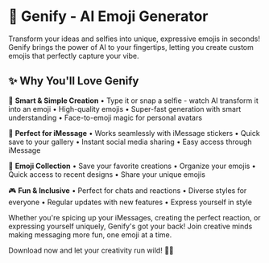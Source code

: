 # 🎨 Genify - AI Emoji Generator

Transform your ideas and selfies into unique, expressive emojis in seconds! Genify brings the power of AI to your fingertips, letting you create custom emojis that perfectly capture your vibe.

## ✨ Why You'll Love Genify

🤖 **Smart & Simple Creation**
• Type it or snap a selfie - watch AI transform it into an emoji
• High-quality emojis
• Super-fast generation with smart understanding
• Face-to-emoji magic for personal avatars

📱 **Perfect for iMessage**
• Works seamlessly with iMessage stickers
• Quick save to your gallery
• Instant social media sharing
• Easy access through iMessage

🌟 **Emoji Collection**
• Save your favorite creations
• Organize your emojis
• Quick access to recent designs
• Share your unique emojis

🎮 **Fun & Inclusive**
• Perfect for chats and reactions
• Diverse styles for everyone
• Regular updates with new features
• Express yourself in style

Whether you're spicing up your iMessages, creating the perfect reaction, or expressing yourself uniquely, Genify's got your back! Join creative minds making messaging more fun, one emoji at a time.

Download now and let your creativity run wild! 🚀✨
